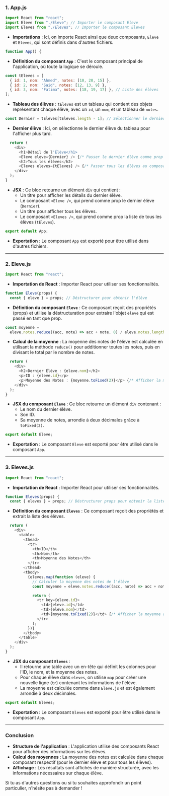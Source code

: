 ### 1. **App.js**

```javascript
import React from "react";
import Eleve from "./Eleve"; // Importer le composant Eleve
import Eleves from "./Eleves"; // Importer le composant Eleves
```

- **Importations** : Ici, on importe React ainsi que deux composants, `Eleve` et `Eleves`, qui sont définis dans d'autres fichiers.

```javascript
function App() {
```

- **Définition du composant `App`** : C'est le composant principal de l'application, où toute la logique se déroule.

```javascript
const tEleves = [
  { id: 1, nom: "Ahmed", notes: [10, 20, 15] },
  { id: 2, nom: "Said", notes: [12, 13, 9] },
  { id: 3, nom: "Fatima", notes: [18, 19, 17] }, // Liste des élèves
];
```

- **Tableau des élèves** : `tEleves` est un tableau qui contient des objets représentant chaque élève, avec un `id`, un `nom`, et un tableau de `notes`.

```javascript
const Dernier = tEleves[tEleves.length - 1]; // Sélectionner le dernier élève à afficher
```

- **Dernier élève** : Ici, on sélectionne le dernier élève du tableau pour l'afficher plus tard.

```javascript
  return (
    <div>
      <h1>Détail de l'Élève</h1>
      <Eleve eleve={Dernier} /> {/* Passer le dernier élève comme prop */}
      <h2>Tous les élèves</h2>
      <Eleves eleves={tEleves} /> {/* Passer tous les élèves au composant Eleves */}
    </div>
  );
}
```

- **JSX** : Ce bloc retourne un élément `div` qui contient :
  - Un titre pour afficher les détails du dernier élève.
  - Le composant `<Eleve />`, qui prend comme prop le dernier élève (`Dernier`).
  - Un titre pour afficher tous les élèves.
  - Le composant `<Eleves />`, qui prend comme prop la liste de tous les élèves (`tEleves`).

```javascript
export default App;
```

- **Exportation** : Le composant `App` est exporté pour être utilisé dans d'autres fichiers.

---

### 2. **Eleve.js**

```javascript
import React from "react";
```

- **Importation de React** : Importer React pour utiliser ses fonctionnalités.

```javascript
function Eleve(props) {
  const { eleve } = props; // Déstructurer pour obtenir l'élève
```

- **Définition du composant `Eleve`** : Ce composant reçoit des propriétés (props) et utilise la déstructuration pour extraire l'objet `eleve` qui est passé en tant que prop.

```javascript
const moyenne =
  eleve.notes.reduce((acc, note) => acc + note, 0) / eleve.notes.length; // Calculer la moyenne des notes
```

- **Calcul de la moyenne** : La moyenne des notes de l'élève est calculée en utilisant la méthode `reduce()` pour additionner toutes les notes, puis en divisant le total par le nombre de notes.

```javascript
  return (
    <div>
      <h2>Dernier Élève : {eleve.nom}</h2>
      <p>ID : {eleve.id}</p>
      <p>Moyenne des Notes : {moyenne.toFixed(2)}</p> {/* Afficher la moyenne arrondie à 2 décimales */}
    </div>
  );
}
```

- **JSX du composant `Eleve`** : Ce bloc retourne un élément `div` contenant :
  - Le nom du dernier élève.
  - Son ID.
  - Sa moyenne de notes, arrondie à deux décimales grâce à `toFixed(2)`.

```javascript
export default Eleve;
```

- **Exportation** : Le composant `Eleve` est exporté pour être utilisé dans le composant `App`.

---

### 3. **Eleves.js**

```javascript
import React from "react";
```

- **Importation de React** : Importer React pour utiliser ses fonctionnalités.

```javascript
function Eleves(props) {
  const { eleves } = props; // Déstructurer props pour obtenir la liste des élèves
```

- **Définition du composant `Eleves`** : Ce composant reçoit des propriétés et extrait la liste des élèves.

```javascript
  return (
    <div>
      <table>
        <thead>
          <tr>
            <th>ID</th>
            <th>Nom</th>
            <th>Moyenne des Notes</th>
          </tr>
        </thead>
        <tbody>
          {eleves.map(function (eleve) {
            // Calculer la moyenne des notes de l'élève
            const moyenne = eleve.notes.reduce((acc, note) => acc + note, 0) / eleve.notes.length; // Calculer la moyenne

            return (
              <tr key={eleve.id}>
                <td>{eleve.id}</td>
                <td>{eleve.nom}</td>
                <td>{moyenne.toFixed(2)}</td> {/* Afficher la moyenne arrondie à 2 décimales */}
              </tr>
            );
          })}
        </tbody>
      </table>
    </div>
  );
}
```

- **JSX du composant `Eleves`** :
  - Il retourne une table avec un en-tête qui définit les colonnes pour l'ID, le nom, et la moyenne des notes.
  - Pour chaque élève dans `eleves`, on utilise `map` pour créer une nouvelle ligne (`tr`) contenant les informations de l'élève.
  - La moyenne est calculée comme dans `Eleve.js` et est également arrondie à deux décimales.

```javascript
export default Eleves;
```

- **Exportation** : Le composant `Eleves` est exporté pour être utilisé dans le composant `App`.

---

### Conclusion

- **Structure de l'application** : L'application utilise des composants React pour afficher des informations sur les élèves.
- **Calcul des moyennes** : La moyenne des notes est calculée dans chaque composant respectif (pour le dernier élève et pour tous les élèves).
- **Affichage** : Les résultats sont affichés de manière structurée, avec les informations nécessaires sur chaque élève.

Si tu as d'autres questions ou si tu souhaites approfondir un point particulier, n'hésite pas à demander !
